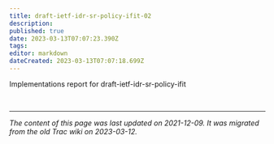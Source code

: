 ```yaml
---
title: draft-ietf-idr-sr-policy-ifit-02
description: 
published: true
date: 2023-03-13T07:07:23.390Z
tags: 
editor: markdown
dateCreated: 2023-03-13T07:07:18.699Z
---
```


Implementations report for draft-ietf-idr-sr-policy-ifit



&nbsp;
&nbsp;
&nbsp;

---

*The content of this page was last updated on 2021-12-09. It was migrated from the old Trac wiki on 2023-03-12.*